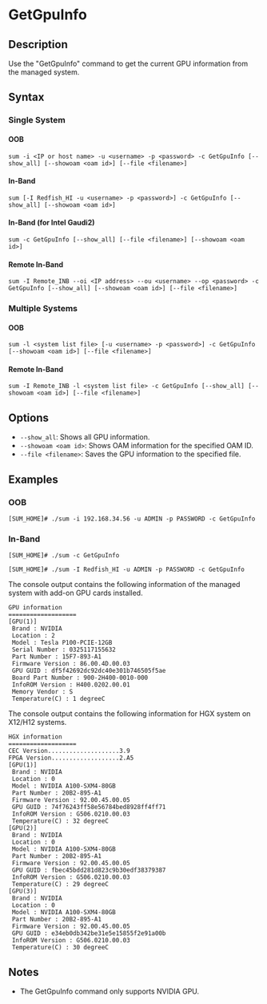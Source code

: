 # GetGpuInfo

## Description

Use the "GetGpuInfo" command to get the current GPU information from the managed system.

## Syntax

### Single System

#### OOB
```
sum -i <IP or host name> -u <username> -p <password> -c GetGpuInfo [--show_all] [--showoam <oam id>] [--file <filename>]
```

#### In-Band
```
sum [-I Redfish_HI -u <username> -p <password>] -c GetGpuInfo [--show_all] [--showoam <oam id>]
```

#### In-Band (for Intel Gaudi2)
```
sum -c GetGpuInfo [--show_all] [--file <filename>] [--showoam <oam id>]
```

#### Remote In-Band
```
sum -I Remote_INB --oi <IP address> --ou <username> --op <password> -c GetGpuInfo [--show_all] [--showoam <oam id>] [--file <filename>]
```

### Multiple Systems

#### OOB
```
sum -l <system list file> [-u <username> -p <password>] -c GetGpuInfo [--showoam <oam id>] [--file <filename>]
```

#### Remote In-Band
```
sum -I Remote_INB -l <system list file> -c GetGpuInfo [--show_all] [--showoam <oam id>] [--file <filename>]
```

## Options

- `--show_all`: Shows all GPU information.
- `--showoam <oam id>`: Shows OAM information for the specified OAM ID.
- `--file <filename>`: Saves the GPU information to the specified file.

## Examples

### OOB
```
[SUM_HOME]# ./sum -i 192.168.34.56 -u ADMIN -p PASSWORD -c GetGpuInfo
```

### In-Band
```
[SUM_HOME]# ./sum -c GetGpuInfo
```

```
[SUM_HOME]# ./sum -I Redfish_HI -u ADMIN -p PASSWORD -c GetGpuInfo
```

The console output contains the following information of the managed system with add-on GPU cards installed.

```
GPU information
===================
[GPU(1)]
 Brand : NVIDIA
 Location : 2
 Model : Tesla P100-PCIE-12GB
 Serial Number : 0325117155632
 Part Number : 15F7-893-A1
 Firmware Version : 86.00.4D.00.03
 GPU GUID : df5f42692dc92dc40e301b746505f5ae
 Board Part Number : 900-2H400-0010-000
 InfoROM Version : H400.0202.00.01
 Memory Vendor : S
 Temperature(C) : 1 degreeC
```

The console output contains the following information for HGX system on X12/H12 systems.

```
HGX information
===================
CEC Version....................3.9
FPGA Version...................2.A5
[GPU(1)]
 Brand : NVIDIA
 Location : 0
 Model : NVIDIA A100-SXM4-80GB
 Part Number : 20B2-895-A1
 Firmware Version : 92.00.45.00.05
 GPU GUID : 74f76243ff58e56784bed8928ff4ff71
 InfoROM Version : G506.0210.00.03
 Temperature(C) : 32 degreeC
[GPU(2)]
 Brand : NVIDIA
 Location : 0
 Model : NVIDIA A100-SXM4-80GB
 Part Number : 20B2-895-A1
 Firmware Version : 92.00.45.00.05
 GPU GUID : fbec45bdd281d823c9b30edf38379387
 InfoROM Version : G506.0210.00.03
 Temperature(C) : 29 degreeC
[GPU(3)]
 Brand : NVIDIA
 Location : 0
 Model : NVIDIA A100-SXM4-80GB
 Part Number : 20B2-895-A1
 Firmware Version : 92.00.45.00.05
 GPU GUID : e34eb0db342be31e5e15855f2e91a00b
 InfoROM Version : G506.0210.00.03
 Temperature(C) : 30 degreeC
```

## Notes

- The GetGpuInfo command only supports NVIDIA GPU.
